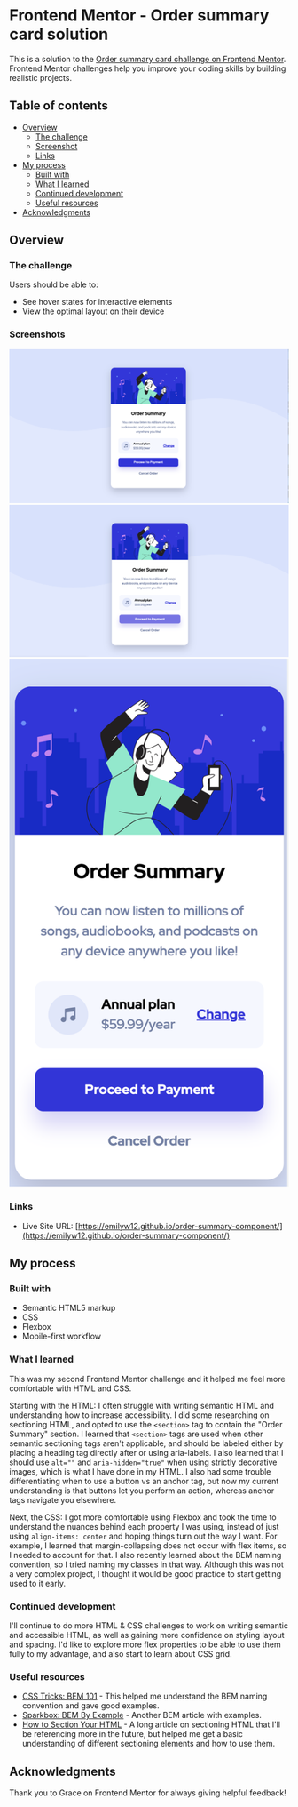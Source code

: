 # Frontend Mentor - Order summary card solution

This is a solution to the [Order summary card challenge on Frontend Mentor](https://www.frontendmentor.io/challenges/order-summary-component-QlPmajDUj). Frontend Mentor challenges help you improve your coding skills by building realistic projects. 

## Table of contents

- [Overview](#overview)
  - [The challenge](#the-challenge)
  - [Screenshot](#screenshot)
  - [Links](#links)
- [My process](#my-process)
  - [Built with](#built-with)
  - [What I learned](#what-i-learned)
  - [Continued development](#continued-development)
  - [Useful resources](#useful-resources)
- [Acknowledgments](#acknowledgments)

## Overview

### The challenge

Users should be able to:

- See hover states for interactive elements
- View the optimal layout on their device

### Screenshots

![Desktop view](screenshots/desktop-view.png)
![Desktop view hover state](screenshots/desktop-active-state.png)
![Mobile view](screenshots/mobile-view.png)

### Links

- Live Site URL: [https://emilyw12.github.io/order-summary-component/](https://emilyw12.github.io/order-summary-component/)

## My process

### Built with

- Semantic HTML5 markup
- CSS
- Flexbox
- Mobile-first workflow

### What I learned

This was my second Frontend Mentor challenge and it helped me feel more comfortable with HTML and CSS.

Starting with the HTML: I often struggle with writing semantic HTML and understanding how to increase accessibility. I did some researching on sectioning HTML, and opted to use the ```<section>``` tag to contain the "Order Summary" section. I learned that ```<section>``` tags are used when other semantic sectioning tags aren't applicable, and should be labeled either by placing a heading tag directly after or using aria-labels. I also learned that I should use ```alt=""``` and ```aria-hidden="true"``` when using strictly decorative images, which is what I have done in my HTML. I also had some trouble differentiating when to use a button vs an anchor tag, but now my current understanding is that buttons let you perform an action, whereas anchor tags navigate you elsewhere.


Next, the CSS: I got more comfortable using Flexbox and took the time to understand the nuances behind each property I was using, instead of just using ```align-items: center``` and hoping things turn out the way I want. For example, I learned that margin-collapsing does not occur with flex items, so I needed to account for that. I also recently learned about the BEM naming convention, so I tried naming my classes in that way. Although this was not a very complex project, I thought it would be good practice to start getting used to it early.


### Continued development

I'll continue to do more HTML & CSS challenges to work on writing semantic and accessible HTML, as well as gaining more confidence on styling layout and spacing. I'd like to explore more flex properties to be able to use them fully to my advantage, and also start to learn about CSS grid.

### Useful resources

- [CSS Tricks: BEM 101](https://css-tricks.com/bem-101/) - This helped me understand the BEM naming convention and gave good examples.
- [Sparkbox: BEM By Example](https://sparkbox.com/foundry/bem_by_example) - Another BEM article with examples.
- [How to Section Your HTML](https://css-tricks.com/how-to-section-your-html/#you-need-to-label-your-sections-here-are-three-methods) - A long article on sectioning HTML that I'll be referencing more in the future, but helped me get a basic understanding of different sectioning elements and how to use them.

## Acknowledgments

Thank you to Grace on Frontend Mentor for always giving helpful feedback!
